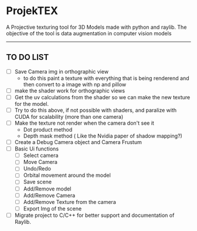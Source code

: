 # ProjekTEX

A Projective texturing tool for 3D Models made with python and raylib.
The objective of the tool is data augmentation in computer vision models

---

## TO DO LIST

- [ ] Save Camera img in orthographic view
    - to do this paint a texture with everything that is being renderend and then convert to a image with np and pillow
- [ ] make the shader work for orthographic views
- [ ] Get the uv calculations from the shader so we can make the new texture for the model.
- [ ] Try to do this above, if not possible with shaders, and paralize with CUDA for scalability (more than one camera)
- [ ] Make the texture not render when the camera don't see it
  - Dot product method
  - Depth mask method ( Like the Nvidia paper of shadow mapping?)
- [ ] Create a Debug Camera object and Camera Frustum
- [ ] Basic Ui functions
  - [ ] Select camera
  - [ ] Move Camera
  - [ ] Undo/Redo
  - [ ] Orbital movement around the model
  - [ ] Save scene
  - [ ] Add/Remove model
  - [ ] Add/Remove Camera
  - [ ] Add/Remove Texture from the camera
  - [ ] Export Img of the scene
- [ ] Migrate project to C/C++ for better support and documentation of Raylib.
